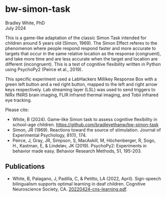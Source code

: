 # bw-simon-task
Bradley White, PhD  
July 2024

This is a game-like adaptation of the classic Simon Task intended for children around 5 years old (Simon, 1969). The Simon Effect referes to the phenomenon where people respond respond faster and more accurate to targets that occur in the same relative location as the response (congruent), and take more time and are less accurate when the target and location are different (incongruent). This is a test of cognitive flexibility written in Python using PsychoPy2 (Peirce et al., 2019).

This specific experiment used a LabHackers Millikey Response Box with a green left button and a red right button, mapped to the left and right arrow keys respectively. Lab streaming layer (LSL) was used to send triggers to NIRx fNIRS brain imaging, FLIR infrared thermal imaging, and Tobii infrared eye tracking.

Please cite:
- White, B (2024). Game-like Simon task to assess cognitive flexibility in school-age children. https://github.com/bradleyethanw/bw-simon-task
- Simon, JR (1969). Reactions toward the source of stimulation. Journal of Experimental Psychology, 81(1), 174.
- Peirce, J, Gray, JR, Simpson, S, MacAskill, M, Höchenberger, R, Sogo, H., Kastman, E, & Lindeløv, JK (2019). PsychoPy2: Experiments in behavior made easy. Behavior Research Methods, 51, 195-203.

## Publications
- White, B, Palagano, J, Padilla, C, & Petitto, LA (2022, April). Sign-speech bilingualism supports optimal learning in deaf children. Cognitive Neuroscience Society, CA. [20220424-cns-learning.pdf](https://bradleyethanw.github.io/bw-posters/20220424-cns-learning.pdf).
